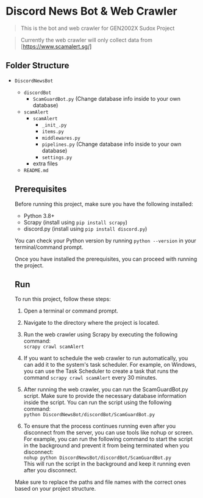 # Discord News Bot & Web Crawler
> This is the bot and web crawler for GEN2002X Sudox Project

> Currently the web crawler will only collect data from [https://www.scamalert.sg/]
## Folder Structure

- `DiscordNewsBot`
    - `discordBot`
        - `ScamGuardBot.py` (Change database info inside to your own database)
    - `scamAlert`
        - `scamAlert`
            - `_init_.py`
            - `items.py`
            - `middlewares.py`
            - `pipelines.py` (Change database info inside to your own database)
            - `settings.py`
        - extra files
    - `README.md`

    ## Prerequisites

    Before running this project, make sure you have the following installed:

    - Python 3.8+
    - Scrapy (install using `pip install scrapy`)
    - discord.py (install using `pip install discord.py`)

    You can check your Python version by running `python --version` in your terminal/command prompt.

    Once you have installed the prerequisites, you can proceed with running the project.

    ## Run
    To run this project, follow these steps:

    1. Open a terminal or command prompt.

    2. Navigate to the directory where the project is located. 

    3. Run the web crawler using Scrapy by executing the following command:  
    `scrapy crawl scamAlert`

    4. If you want to schedule the web crawler to run automatically, you can add it to the system's task scheduler. For example, on Windows, you can use the Task Scheduler to create a task that runs the command `scrapy crawl scamAlert` every 30 minutes.

    5. After running the web crawler, you can run the ScamGuardBot.py script. Make sure to provide the necessary database information inside the script. You can run the script using the following command:  
    `python DiscordNewsBot/discordBot/ScamGuardBot.py`

    6. To ensure that the process continues running even after you disconnect from the server, you can use tools like nohup or screen. For example, you can run the following command to start the script in the background and prevent it from being terminated when you disconnect:  
    `nohup python DiscordNewsBot/discordBot/ScamGuardBot.py`  
    This will run the script in the background and keep it running even after you disconnect.

    Make sure to replace the paths and file names with the correct ones based on your project structure.




